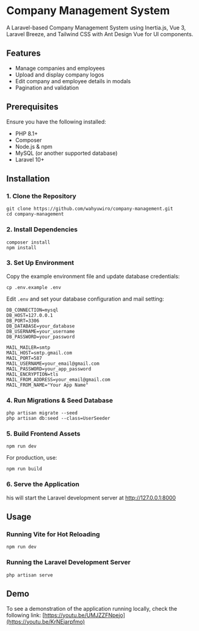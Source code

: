 # Company Management System

A Laravel-based Company Management System using Inertia.js, Vue 3, Laravel Breeze, and Tailwind CSS with Ant Design Vue for UI components.

## Features

- Manage companies and employees
- Upload and display company logos
- Edit company and employee details in modals
- Pagination and validation

## Prerequisites

Ensure you have the following installed:

- PHP 8.1+
- Composer
- Node.js & npm
- MySQL (or another supported database)
- Laravel 10+

## Installation

### 1. Clone the Repository
```
git clone https://github.com/wahyuwiro/company-management.git
cd company-management
```

### 2. Install Dependencies
```
composer install
npm install
```

### 3. Set Up Environment

Copy the example environment file and update database credentials:
```
cp .env.example .env
```

Edit ```.env``` and set your database configuration and mail setting:
```
DB_CONNECTION=mysql
DB_HOST=127.0.0.1
DB_PORT=3306
DB_DATABASE=your_database
DB_USERNAME=your_username
DB_PASSWORD=your_password

MAIL_MAILER=smtp
MAIL_HOST=smtp.gmail.com
MAIL_PORT=587
MAIL_USERNAME=your_email@gmail.com
MAIL_PASSWORD=your_app_password
MAIL_ENCRYPTION=tls
MAIL_FROM_ADDRESS=your_email@gmail.com
MAIL_FROM_NAME="Your App Name"
```

### 4. Run Migrations & Seed Database
```
php artisan migrate --seed
php artisan db:seed --class=UserSeeder

```

### 5. Build Frontend Assets
```
npm run dev
```
For production, use:
```
npm run build
```

### 6. Serve the Application
his will start the Laravel development server at http://127.0.0.1:8000

## Usage
### Running Vite for Hot Reloading
```
npm run dev
```

### Running the Laravel Development Server
```
php artisan serve
```

## Demo
To see a demonstration of the application running locally, check the following link:
[https://youtu.be/UMJZZFNpejo](https://youtu.be/KrNEjarpfmo)
